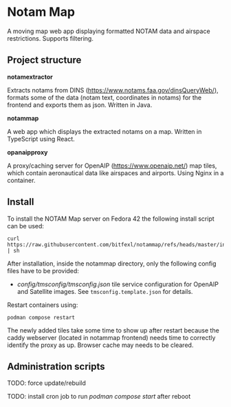 # Notam Map

A moving map web app displaying formatted NOTAM data and airspace restrictions. Supports filtering.

## Project structure

**notamextractor**

Extracts notams from DINS (https://www.notams.faa.gov/dinsQueryWeb/), formats some of the data (notam text, coordinates in notams) for the frontend and exports them as json. Written in Java.

**notammap**

A web app which displays the extracted notams on a map. Written in TypeScript using React.

**opanaipproxy**

A proxy/caching server for OpenAIP (https://www.openaip.net/) map tiles, which contain aeronautical data like airspaces and airports. Using Nginx in a container.

## Install

To install the NOTAM Map server on Fedora 42 the following install script can be used:

```shell
curl https://raw.githubusercontent.com/bitfexl/notammap/refs/heads/master/installscript | sh
```

After installation, inside the notammap directory, only the following config files have to be provided:

- *config/tmsconfig/tmsconfig.json* tile service configuration for OpenAIP and Satellite images. See `tmsconfig.template.json` for details.

Restart containers using:

```shell
podman compose restart
```

The newly added tiles take some time to show up after restart because the caddy webserver (located in notammap frontend) needs time to correctly identify the proxy as up. Browser cache may needs to be cleared.

## Administration scripts

TODO: force update/rebuild

TODO: install cron job to run *podman compose start* after reboot